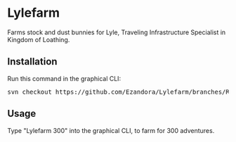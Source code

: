 Lylefarm
=====
Farms stock and dust bunnies for Lyle, Traveling Infrastructure Specialist in Kingdom of Loathing.



Installation
----------------
Run this command in the graphical CLI:
<pre>
svn checkout https://github.com/Ezandora/Lylefarm/branches/Release/
</pre>



Usage
----------------
Type "Lylefarm 300" into the graphical CLI, to farm for 300 adventures.